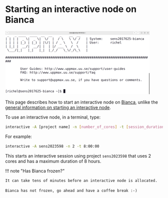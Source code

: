 # Starting an interactive node on Bianca

![Log in to Bianca via a terminal](./img/login_bianca_via_terminal_terminal_462_x_202.png)

This page describes how to start an interactive node on [Bianca](bianca.md),
unlike the [general information on starting an interactive node](start_interactive_node.md).

To use an interactive node, in a terminal, type:

```bash
interactive -A [project name] -n [number_of_cores] -t [session_duration]
```

For example:

```bash
interactive -A sens2023598 -n 2 -t 8:00:00
```

This starts an interactive session using project `sens2023598`
that uses 2 cores and has a maximum duration of 8 hours.

!!! note "Has Bianca frozen?"

    It can take tens of minutes before an interactive node is allocated.

    Bianca has not frozen, go ahead and have a coffee break :-)


